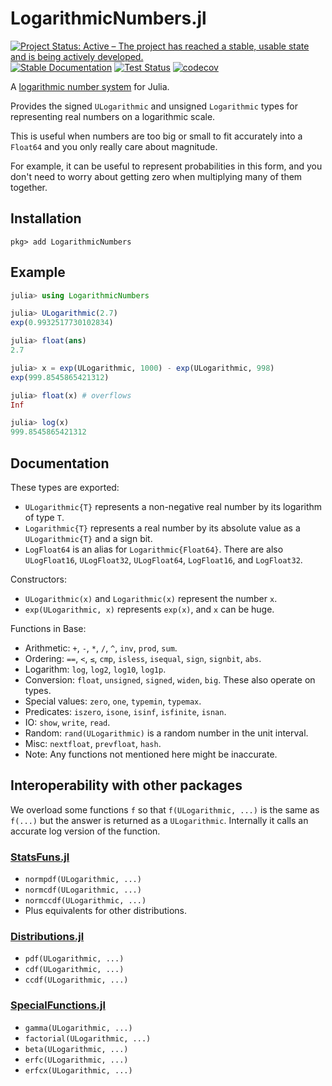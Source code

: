 # LogarithmicNumbers.jl

[![Project Status: Active – The project has reached a stable, usable state and is being actively developed.](https://www.repostatus.org/badges/latest/active.svg)](https://www.repostatus.org/#active)
[![Stable Documentation](https://img.shields.io/badge/docs-stable-blue.svg)](https://docs.juliahub.com/LogarithmicNumbers)
[![Test Status](https://github.com/cjdoris/LogarithmicNumbers.jl/workflows/Tests/badge.svg)](https://github.com/cjdoris/LogarithmicNumbers.jl/actions?query=workflow%3ATests)
[![codecov](https://codecov.io/gh/cjdoris/LogarithmicNumbers.jl/branch/main/graph/badge.svg?token=AECCWGKRVJ)](https://codecov.io/gh/cjdoris/LogarithmicNumbers.jl)

A [logarithmic number system](https://en.wikipedia.org/wiki/Logarithmic_number_system) for
Julia.

Provides the signed `ULogarithmic` and unsigned `Logarithmic` types for representing real
numbers on a logarithmic scale.

This is useful when numbers are too big or small to fit accurately into a `Float64` and you
only really care about magnitude.

For example, it can be useful to represent probabilities in this form, and you don't need to
worry about getting zero when multiplying many of them together.

## Installation

```
pkg> add LogarithmicNumbers
```

## Example

```julia
julia> using LogarithmicNumbers

julia> ULogarithmic(2.7)
exp(0.9932517730102834)

julia> float(ans)
2.7

julia> x = exp(ULogarithmic, 1000) - exp(ULogarithmic, 998)
exp(999.8545865421312)

julia> float(x) # overflows
Inf

julia> log(x)
999.8545865421312
```

## Documentation

These types are exported:
* `ULogarithmic{T}` represents a non-negative real number by its logarithm of type `T`.
* `Logarithmic{T}` represents a real number by its absolute value as a `ULogarithmic{T}` and
  a sign bit.
* `LogFloat64` is an alias for `Logarithmic{Float64}`. There are also `ULogFloat16`,
  `ULogFloat32`, `ULogFloat64`, `LogFloat16`, and `LogFloat32`.

Constructors:
* `ULogarithmic(x)` and `Logarithmic(x)` represent the number `x`.
* `exp(ULogarithmic, x)` represents `exp(x)`, and `x` can be huge.

Functions in Base:
* Arithmetic: `+`, `-`, `*`, `/`, `^`, `inv`, `prod`, `sum`.
* Ordering: `==`, `<`, `≤`, `cmp`, `isless`, `isequal`, `sign`, `signbit`, `abs`.
* Logarithm: `log`, `log2`, `log10`, `log1p`.
* Conversion: `float`, `unsigned`, `signed`, `widen`, `big`. These also operate on types.
* Special values: `zero`, `one`, `typemin`, `typemax`.
* Predicates: `iszero`, `isone`, `isinf`, `isfinite`, `isnan`.
* IO: `show`, `write`, `read`.
* Random: `rand(ULogarithmic)` is a random number in the unit interval.
* Misc: `nextfloat`, `prevfloat`, `hash`.
* Note: Any functions not mentioned here might be inaccurate.

## Interoperability with other packages

We overload some functions `f` so that `f(ULogarithmic, ...)` is the same as `f(...)` but
the answer is returned as a `ULogarithmic`. Internally it calls an accurate log version of
the function.

### [StatsFuns.jl](https://github.com/JuliaStats/StatsFuns.jl)

- `normpdf(ULogarithmic, ...)`
- `normcdf(ULogarithmic, ...)`
- `normccdf(ULogarithmic, ...)`
- Plus equivalents for other distributions.

### [Distributions.jl](https://github.com/JuliaStats/Distributions.jl)

- `pdf(ULogarithmic, ...)`
- `cdf(ULogarithmic, ...)`
- `ccdf(ULogarithmic, ...)`

### [SpecialFunctions.jl](https://github.com/JuliaMath/SpecialFunctions.jl)

- `gamma(ULogarithmic, ...)`
- `factorial(ULogarithmic, ...)`
- `beta(ULogarithmic, ...)`
- `erfc(ULogarithmic, ...)`
- `erfcx(ULogarithmic, ...)`
